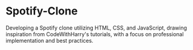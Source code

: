 # Spotify-Clone
Developing a Spotify clone utilizing HTML, CSS, and JavaScript, drawing inspiration from CodeWithHarry's tutorials, with a focus on professional implementation and best practices.
